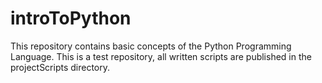 # introToPython
This repository contains basic concepts of the Python Programming Language. This is a test repository, all written scripts are
published in the projectScripts directory.
